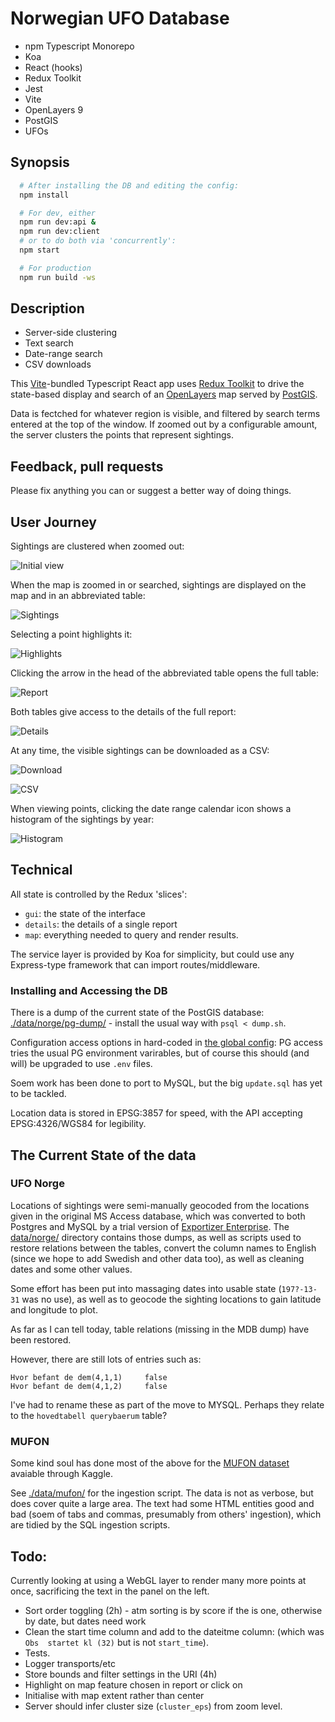 # Norwegian UFO Database

* npm Typescript Monorepo
* Koa
* React (hooks)
* Redux Toolkit 
* Jest
* Vite 
* OpenLayers 9
* PostGIS
* UFOs

## Synopsis

```bash
  # After installing the DB and editing the config:
  npm install

  # For dev, either
  npm run dev:api &
  npm run dev:client
  # or to do both via 'concurrently':
  npm start

  # For production
  npm run build -ws
```

## Description

* Server-side clustering
* Text search
* Date-range search
* CSV downloads

This [Vite](https://vitejs.dev/)-bundled Typescript React app uses [Redux Toolkit](https://redux-toolkit.js.org/) to drive the state-based display and search of an [OpenLayers](https://openlayers.org/) map served by [PostGIS](http://postgis.net/documentation/getting_started/install_windows/).

Data is fectched for whatever region is visible, and filtered by search terms entered at the top of the window. 
If zoomed out by a configurable amount, the server clusters the points that represent sightings.

## Feedback, pull requests

Please fix anything you can or suggest a better way of doing things.

## User Journey

Sightings are clustered when zoomed out:

![Initial view](./docs/images/init.png)

When the map is zoomed in or searched, sightings are displayed on the map and in an abbreviated table:

![Sightings](./docs/images/search-text.png)

Selecting a point highlights it:

![Highlights](./docs/images/selection.png)

Clicking the arrow in the head of the abbreviated table opens the full table:

![Report](./docs/images/wide-report.png)

Both tables give access to the details of the full report:

![Details](./docs/images/details.png)

At any time, the visible sightings can be downloaded as a CSV:

![Download](./docs/images/save-csv.png)

![CSV](./docs/images/csv.png)

When viewing points, clicking the date range calendar icon  shows a histogram of the sightings by year:

![Histogram](./docs/images/histogram.png)

## Technical

All state is controlled by the Redux 'slices':

- `gui`: the state of the interface
- `details`: the details of a single report
- `map`: everything needed to query and render results.

The service layer is provided by Koa for simplicity, but could use any Express-type framework that can import routes/middleware.

### Installing and Accessing the DB

There is a dump of the current state of the PostGIS database: [./data/norge/pg-dump/](./data/norge/pg-dump/) - install the usual way with `psql < dump.sh`.

Configuration access options in hard-coded  in [the global config](./packages/config/): PG access tries the usual PG environment varirables, but of course this should (and will) be upgraded to use `.env` files.

Soem work has been done to port to MySQL, but the big `update.sql` has yet to be tackled.

Location data is stored in EPSG:3857 for speed, with the API accepting EPSG:4326/WGS84 for legibility.

## The Current State of the data

### UFO Norge

Locations of sightings were semi-manually geocoded from the locations given in the original MS Access database, which was converted to both Postgres and MySQL by a trial version of [Exportizer Enterprise](https://www.vlsoftware.net/exportizer/). The [data/norge/](data/norge/) directory contains those dumps, as well as scripts used to restore relations between the tables, convert the column names to English (since we hope to add Swedish and other data too), as well as cleaning dates and some other values.

Some effort has been put into massaging dates into usable state (`197?-13-31` was no use), as well as to geocode the sighting locations to gain latitude and longitude to plot.

As far as I can tell today, table relations (missing in the MDB dump) have been restored.

However, there are still lots of entries such as:

    Hvor befant de dem(4,1,1)	  false
    Hvor befant de dem(4,1,2)	  false

I've had to rename these as part of the move to MYSQL. Perhaps they relate to the `hovedtabell querybaerum` table?

### MUFON

Some kind soul has done most of the above for the [MUFON dataset](data\mufon\datapackage.info.json) avaiable through Kaggle.

See [./data/mufon/](./data/mufon/) for the ingestion script. The data is not as verbose, but does cover quite a large area. The text had some HTML entities good and bad (soem of tabs and commas, presumably from others' ingestion), which are tidied by the SQL ingestion scripts.

## Todo:

Currently looking at using a WebGL layer to render many more points at once, sacrificing the text in the panel on the left.

* Sort order toggling (2h) - atm sorting is by score if the is one, otherwise by date, but dates need work
* Clean the start time column and add to the dateitme column: (which was `Obs  startet kl (32)` but is not `start_time`).
* Tests.
* Logger transports/etc
* Store bounds and filter settings in the URI (4h)
* Highlight on map feature chosen in report or click on
* Initialise with map extent rather than center
* Server should infer cluster size (`cluster_eps`) from zoom level.
